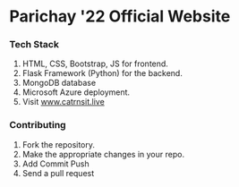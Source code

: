 # Parichay '22 Official Website

### Tech Stack
1. HTML, CSS, Bootstrap, JS for frontend.
2. Flask Framework (Python) for the backend.
3. MongoDB database
4. Microsoft Azure deployment.
5. Visit www.catrnsit.live

### Contributing
1. Fork the repository.
2. Make the appropriate changes in your repo.
3. Add Commit Push
4. Send a pull request
